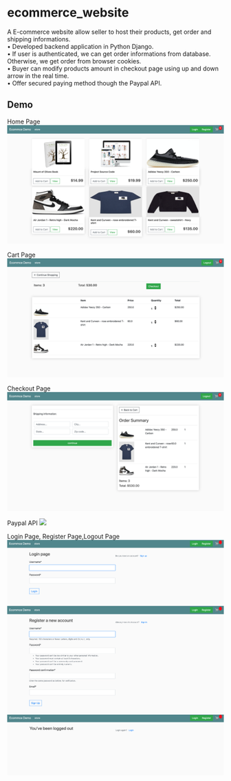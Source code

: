 # ecommerce_website
A E-commerce website allow seller to host their products, get order and shipping informations. \
• Developed backend application in Python Django. \
• If user is authenticated, we can get order informations from database. Otherwise, we get order from browser cookies. \
• Buyer can modify products amount in checkout page using up and down arrow in the real time. \
• Offer secured paying method though the Paypal API.

## Demo
Home Page
![](img/home_page.png)

Cart Page
![](img/cart_page.png)

Checkout Page
![](img/checkout_page.png)

Paypal API
![](paypal_api.png)

Login Page, Register Page,Logout Page
![](img/login.png)
![](img/register.png)
![](img/logout.png)
